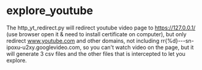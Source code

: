 # explore_youtube
The http_yt_redirect.py will redirect youtube video page to https://127.0.0.1/ (use browser open it & need to install certificate on computer), but only redirect www.youtube.com and other domains, not including rr{%d}---sn-ipoxu-u2xy.googlevideo.com, so you can't watch video on the page, but it will generate 3 csv files and the other files that is intercepted to let you explore.
